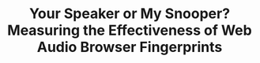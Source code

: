 ---
title: "Your Speaker or My Snooper? Measuring the Effectiveness of Web Audio Browser Fingerprints"
collection: publications
permalink: /publication/2022-audio_fp
year: 2022
conference: '22nd ACM Internet Measurement Conference (IMC)'
authors: ['Shekhar Chalise', 'Hoang Dai Nguyen', 'Phani Vadrevu']
location: 'Nice, France'
accepted: '56'
submitted: '212'
paper_url: '/files/papers/audio_fp.pdf'
video_url: 'https://dl.acm.org/doi/10.1145/3517745.3561435#'
---